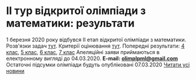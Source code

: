 # ІІ тур відкритої олімпіади з математики: результати
1 березня 2020 року відбувся ІІ етап відкритої олімпіади з математики.
Розв'язки задач [тут](/files/іі-тур-відкритої-олімпіади-з-математики-результати/розвязки-4-7.pdf).
Критерії оцінювання [тут](/files/іі-тур-відкритої-олімпіади-з-математики-результати/критерії.pdf).
Попередні результати: [4 клас](/files/іі-тур-відкритої-олімпіади-з-математики-результати/попередні_результати_4_клас.pdf), [5 клас](/files/іі-тур-відкритої-олімпіади-з-математики-результати/попередні_результати_5_клас.pdf), [6 клас](/files/іі-тур-відкритої-олімпіади-з-математики-результати/попередні_результати_6_клас.pdf), [7 клас](/files/іі-тур-відкритої-олімпіади-з-математики-результати/попередні_результати_7_клас.pdf)
Апеляційні заяви приймаються в електронному вигляді до 04.03.2020.
**E-mail: [olimplpml@gmail.com](mailto:olimplpml@gmail.com)**
Остаточні підсумки олімпіади будуть опубліковані 07.03.2020
[Читати усі новини](/news)

